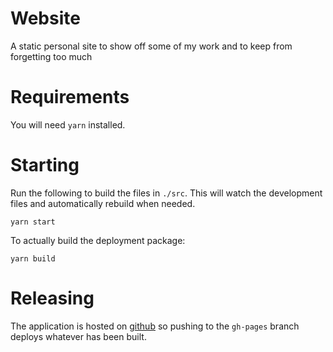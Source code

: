# Website

A static personal site to show off some of my work and to keep from forgetting too much

# Requirements
You will need `yarn` installed.

# Starting

Run the following to build the files in `./src`. This will watch the development files and automatically rebuild when needed.
```
yarn start
```

To actually build the deployment package:

```
yarn build
```


# Releasing

The application is hosted on [github](http://github.com) so pushing to the `gh-pages` branch deploys whatever has been built.

